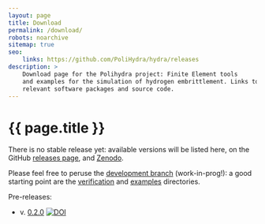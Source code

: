 ```yaml
---
layout: page
title: Download
permalink: /download/
robots: noarchive
sitemap: true
seo:
    links: https://github.com/PoliHydra/hydra/releases
description: >
    Download page for the Polihydra project: Finite Element tools
    and examples for the simulation of hydrogen embrittlement. Links to
    relevant software packages and source code.
---
```

# {{ page.title }}

There is no stable release yet: available versions will be listed here,
on the GitHub [releases
page](https://github.com/PoliHydra/hydra/releases), and
[Zenodo](https://doi.org/10.5281/zenodo.1442398).

Please feel free to peruse the [development
branch](https://github.com/PoliHydra/hydra/tree/devel)
(work-in-prog!): a good starting point are the
[verification](https://github.com/PoliHydra/hydra/tree/devel/verification)
and [examples](https://github.com/PoliHydra/hydra/tree/devel/examples)
directories.

Pre-releases:
- v. [0.2.0](https://github.com/PoliHydra/hydra/tree/v0.2.0)
  [![DOI](https://zenodo.org/badge/DOI/10.5281/zenodo.1442399.svg)](https://doi.org/10.5281/zenodo.1442399)

